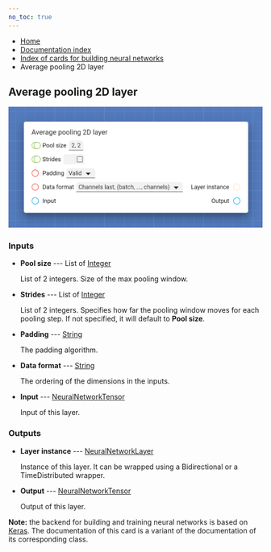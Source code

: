 ```yaml
---
no_toc: true
---
```


<ul class="breadcrumb">
    <li><a href="">Home</a></li>
    <li><a href="documentation">Documentation index</a></li>
    <li><a href="neural_network_cards/">Index of cards for building neural networks</a></li>
    <li>Average pooling 2D layer</li>
</ul>

## Average pooling 2D layer



!["Average pooling 2D layer" card](assets/img/neural_network_cards/layer_AveragePooling2D.png)


### Inputs


* **Pool size** --- List of [Integer](types/Integer)

  List of 2 integers. Size of the max pooling window.

* **Strides** --- List of [Integer](types/Integer)

  List of 2 integers. Specifies how far the pooling window moves for each pooling step. If not specified, it will default to **Pool size**.

* **Padding** --- [String](types/String)

  The padding algorithm.

* **Data format** --- [String](types/String)

  The ordering of the dimensions in the inputs.

* **Input** --- [NeuralNetworkTensor](types/NeuralNetworkTensor)

  Input of this layer.





### Outputs


* **Layer instance** --- [NeuralNetworkLayer](types/NeuralNetworkLayer)

  Instance of this layer. It can be wrapped using a Bidirectional or a TimeDistributed wrapper.

* **Output** --- [NeuralNetworkTensor](types/NeuralNetworkTensor)

  Output of this layer.






**Note:** the backend for building and training neural networks is based on [Keras](https://keras.io/). The documentation of this card is a variant of the documentation of its corresponding class.